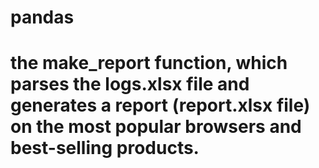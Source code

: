 # pandas
# the make_report function, which parses the logs.xlsx file and generates a report (report.xlsx file) on the most popular browsers and best-selling products.
